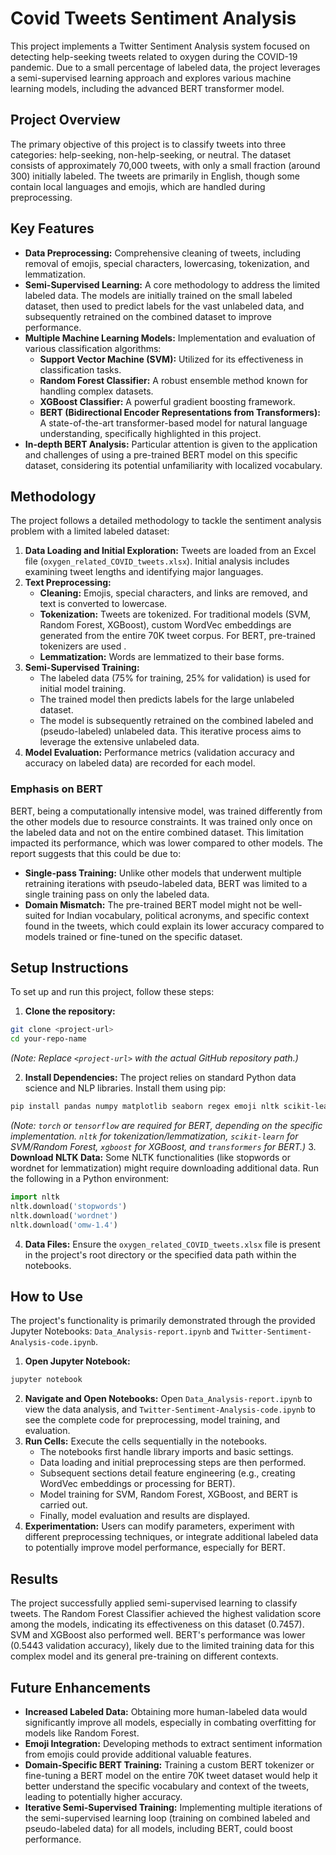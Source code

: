 # Covid Tweets Sentiment Analysis
This project implements a Twitter Sentiment Analysis system focused on detecting help-seeking tweets related to oxygen during the COVID-19 pandemic. Due to a small percentage of labeled data, the project leverages a semi-supervised learning approach and explores various machine learning models, including the advanced BERT transformer model.

## Project Overview

The primary objective of this project is to classify tweets into three categories: help-seeking, non-help-seeking, or neutral. The dataset consists of approximately 70,000 tweets, with only a small fraction (around 300) initially labeled. The tweets are primarily in English, though some contain local languages and emojis, which are handled during preprocessing.

## Key Features

* **Data Preprocessing:** Comprehensive cleaning of tweets, including removal of emojis, special characters, lowercasing, tokenization, and lemmatization.
* **Semi-Supervised Learning:** A core methodology to address the limited labeled data. The models are initially trained on the small labeled dataset, then used to predict labels for the vast unlabeled data, and subsequently retrained on the combined dataset to improve performance.
* **Multiple Machine Learning Models:** Implementation and evaluation of various classification algorithms:
    * **Support Vector Machine (SVM):** Utilized for its effectiveness in classification tasks.
    * **Random Forest Classifier:** A robust ensemble method known for handling complex datasets.
    * **XGBoost Classifier:** A powerful gradient boosting framework.
    * **BERT (Bidirectional Encoder Representations from Transformers):** A state-of-the-art transformer-based model for natural language understanding, specifically highlighted in this project.
* **In-depth BERT Analysis:** Particular attention is given to the application and challenges of using a pre-trained BERT model on this specific dataset, considering its potential unfamiliarity with localized vocabulary.


## Methodology

The project follows a detailed methodology to tackle the sentiment analysis problem with a limited labeled dataset:

1. **Data Loading and Initial Exploration:** Tweets are loaded from an Excel file (`oxygen_related_COVID_tweets.xlsx`). Initial analysis includes examining tweet lengths and identifying major languages.
2. **Text Preprocessing:**
    * **Cleaning:** Emojis, special characters, and links are removed, and text is converted to lowercase.
    * **Tokenization:** Tweets are tokenized. For traditional models (SVM, Random Forest, XGBoost), custom WordVec embeddings are generated from the entire 70K tweet corpus. For BERT, pre-trained tokenizers are used .
    * **Lemmatization:** Words are lemmatized to their base forms.
3. **Semi-Supervised Training:**
    * The labeled data (75% for training, 25% for validation) is used for initial model training.
    * The trained model then predicts labels for the large unlabeled dataset.
    * The model is subsequently retrained on the combined labeled and (pseudo-labeled) unlabeled data. This iterative process aims to leverage the extensive unlabeled data.
4. **Model Evaluation:** Performance metrics (validation accuracy and accuracy on labeled data) are recorded for each model.

### Emphasis on BERT

BERT, being a computationally intensive model, was trained differently from the other models due to resource constraints. It was trained only once on the labeled data and not on the entire combined dataset. This limitation impacted its performance, which was lower compared to other models. The report suggests that this could be due to:

* **Single-pass Training:** Unlike other models that underwent multiple retraining iterations with pseudo-labeled data, BERT was limited to a single training pass on only the labeled data.
* **Domain Mismatch:** The pre-trained BERT model might not be well-suited for Indian vocabulary, political acronyms, and specific context found in the tweets, which could explain its lower accuracy compared to models trained or fine-tuned on the specific dataset.


## Setup Instructions

To set up and run this project, follow these steps:

1. **Clone the repository:**

```bash
git clone <project-url>
cd your-repo-name
```

*(Note: Replace `<project-url>` with the actual GitHub repository path.)*

2. **Install Dependencies:**
The project relies on standard Python data science and NLP libraries. Install them using pip:

```bash
pip install pandas numpy matplotlib seaborn regex emoji nltk scikit-learn xgboost transformers torch
```

*(Note: `torch` or `tensorflow` are required for BERT, depending on the specific implementation. `nltk` for tokenization/lemmatization, `scikit-learn` for SVM/Random Forest, `xgboost` for XGBoost, and `transformers` for BERT.)*
3. **Download NLTK Data:**
Some NLTK functionalities (like stopwords or wordnet for lemmatization) might require downloading additional data. Run the following in a Python environment:

```python
import nltk
nltk.download('stopwords')
nltk.download('wordnet')
nltk.download('omw-1.4')
```

4. **Data Files:** Ensure the `oxygen_related_COVID_tweets.xlsx` file is present in the project's root directory or the specified data path within the notebooks.

## How to Use

The project's functionality is primarily demonstrated through the provided Jupyter Notebooks: `Data_Analysis-report.ipynb` and `Twitter-Sentiment-Analysis-code.ipynb`.

1. **Open Jupyter Notebook:**

```bash
jupyter notebook
```

2. **Navigate and Open Notebooks:** Open `Data_Analysis-report.ipynb` to view the data analysis, and `Twitter-Sentiment-Analysis-code.ipynb` to see the complete code for preprocessing, model training, and evaluation.
3. **Run Cells:** Execute the cells sequentially in the notebooks.
    * The notebooks first handle library imports and basic settings.
    * Data loading and initial preprocessing steps are then performed.
    * Subsequent sections detail feature engineering (e.g., creating WordVec embeddings or processing for BERT).
    * Model training for SVM, Random Forest, XGBoost, and BERT is carried out.
    * Finally, model evaluation and results are displayed.
4. **Experimentation:** Users can modify parameters, experiment with different preprocessing techniques, or integrate additional labeled data to potentially improve model performance, especially for BERT.

## Results

The project successfully applied semi-supervised learning to classify tweets. The Random Forest Classifier achieved the highest validation score among the models, indicating its effectiveness on this dataset (0.7457). SVM and XGBoost also performed well. BERT's performance was lower (0.5443 validation accuracy), likely due to the limited training data for this complex model and its general pre-training on different contexts.

## Future Enhancements

* **Increased Labeled Data:** Obtaining more human-labeled data would significantly improve all models, especially in combating overfitting for models like Random Forest.
* **Emoji Integration:** Developing methods to extract sentiment information from emojis could provide additional valuable features.
* **Domain-Specific BERT Training:** Training a custom BERT tokenizer or fine-tuning a BERT model on the entire 70K tweet dataset would help it better understand the specific vocabulary and context of the tweets, leading to potentially higher accuracy.
* **Iterative Semi-Supervised Training:** Implementing multiple iterations of the semi-supervised learning loop (training on combined labeled and pseudo-labeled data) for all models, including BERT, could boost performance.

